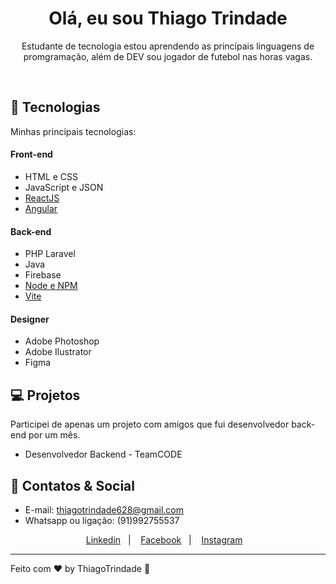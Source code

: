 <!---
thiagotrindade92/thiagotrindade92 is a ✨ special ✨ repository because its `README.md` (this file) appears on your GitHub profile.
You can click the Preview link to take a look at your changes.
--->

<h1 align="center"> Olá, eu sou Thiago Trindade </h1>

<p align="center">
Estudante de tecnologia estou aprendendo as princípais linguagens de promgramação, além de DEV sou jogador de futebol nas horas vagas.
</p>

<br>

## 🚀 Tecnologias

Minhas principais tecnologias:

#### Front-end
- HTML e CSS
- JavaScript e JSON
- [ReactJS](https://pt-br.reactjs.org/)
- [Angular](https://angular.io/)

#### Back-end
- PHP Laravel
- Java
- Firebase
- [Node e NPM](https://nodejs.org/)
- [Vite](https://vitejs.dev/)

#### Designer
- Adobe Photoshop
- Adobe Ilustrator
- Figma

## 💻 Projetos

<p> Participei de apenas um projeto com amigos que fui desenvolvedor back-end por um mês.</p>

- Desenvolvedor Backend - TeamCODE

## 📲 Contatos & Social

- E-mail: thiagotrindade628@gmail.com
- Whatsapp ou ligação: (91)992755537

<p align="center">
  <a href="https://www.linkedin.com/in/thiago-trindade-351892208/">Linkedin</a>&nbsp;&nbsp;&nbsp;|&nbsp;&nbsp;&nbsp;
  <a href="https://www.facebook.com/thiago.trindade.902/">Facebook</a>&nbsp;&nbsp;&nbsp;|&nbsp;&nbsp;&nbsp;
  <a href="#-layout">Instagram</a>&nbsp;&nbsp;&nbsp;
</p>

---

Feito com ♥ by ThiagoTrindade :wave:
